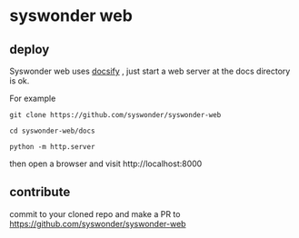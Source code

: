 # syswonder web

## deploy

Syswonder web uses [docsify](https://docsify.js.org) , just start a web
server at the docs directory is ok.

For example

```
git clone https://github.com/syswonder/syswonder-web

cd syswonder-web/docs

python -m http.server

```

then open a browser and visit http://localhost:8000

## contribute

commit to your cloned repo and make a PR to https://github.com/syswonder/syswonder-web
